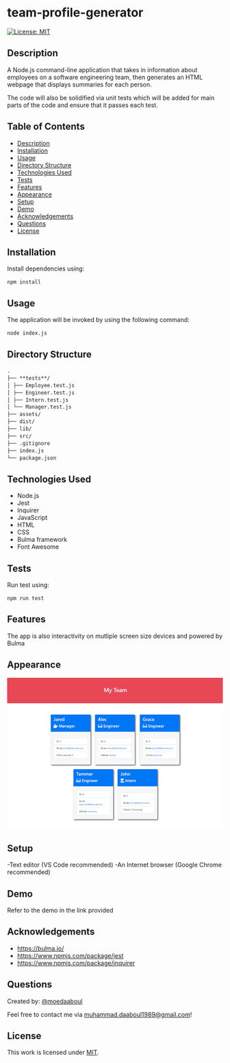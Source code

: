 # team-profile-generator

[![License: MIT](https://img.shields.io/badge/License-MIT-yellow.svg)](https://opensource.org/licenses/MIT)

## Description

A Node.js command-line application that takes in information about employees on a software engineering team, then generates an HTML webpage that displays summaries for each person.

The code will also be solidified via unit tests which will be added for main parts of the code and ensure that it passes each test.

## Table of Contents

- [Description](#description)
- [Installation](#installation)
- [Usage](#usage)
- [Directory Structure](#directory-structure)
- [Technologies Used](#technologies-used)
- [Tests](#tests)
- [Features](#features)
- [Appearance](#appearance)
- [Setup](#setup)
- [Demo](#demo)
- [Acknowledgements](#acknowledgements)
- [Questions](#questions)
- [License](#license)

## Installation

​Install dependencies using:

    npm install

## Usage

The application will be invoked by using the following command:

    node index.js

## Directory Structure

```md
.
├── **tests**/
│ ├── Employee.test.js
│ ├── Engineer.test.js
│ ├── Intern.test.js
│ └── Manager.test.js
├── assets/
├── dist/
├── lib/
├── src/
├── .gitignore
├── index.js
└── package.json
```

## Technologies Used

- Node.js
- Jest
- Inquirer
- JavaScript
- HTML
- CSS
- Bulma framework
- Font Awesome

## Tests

Run test using:

    npm run test

## Features

The app is also interactivity on mutliple screen size devices and powered by Bulma

## Appearance

![My team profile](./assets/appearance.png)

## Setup

-Text editor (VS Code recommended)
-An Internet browser (Google Chrome recommended)

## Demo

Refer to the demo in the link provided

## Acknowledgements

- https://bulma.io/
- https://www.npmjs.com/package/jest
- https://www.npmjs.com/package/inquirer

## Questions

Created by: [@moedaaboul](https://github.com/moedaaboul)

Feel free to contact me via [muhammad.daaboul1989@gmail.com](muhammad.daaboul1989@gmail.com)!

## License

This work is licensed under
[MIT](#).
